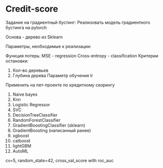 # Credit-score

Задание на градиентный бустинг:
Реализовать модель градиентного бустинга на pytorch

Основа - дерево из Sklearn

Параметры, необходимые к реализации:

Функция потерь: 
MSE - regression
Cross-entropy - classification
Критерии остановки:
1. Кол-во деревьев
2. Глубина дерева
Параметр обучения lr

Применить на пет-проекте по кредитному скорингу
1. Naive bayes
2. Knn
3. Logistic Regressor
4. SVC
5. DecisionTreeClassifier
6. RandomForestClassifier
7. GradientBoostingClassifier (sklearn)
8. GradientBoosting (написанный ранее)
9. xgboost
10. catboost
11. lightGBM
12. AutoML

cv=5, random_state=42, cross_val_score with roc_auc
